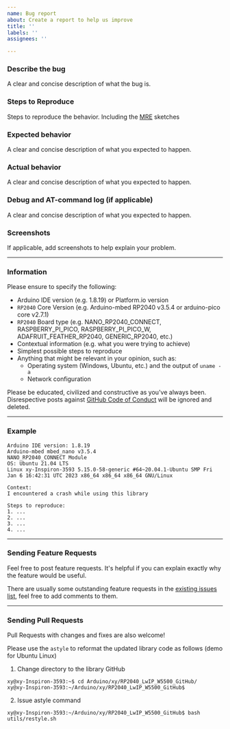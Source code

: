 ```yaml
---
name: Bug report
about: Create a report to help us improve
title: ''
labels: ''
assignees: ''

---
```


### Describe the bug

A clear and concise description of what the bug is.

### Steps to Reproduce

Steps to reproduce the behavior. Including the [MRE](https://stackoverflow.com/help/minimal-reproducible-example) sketches

### Expected behavior

A clear and concise description of what you expected to happen.

### Actual behavior

A clear and concise description of what you expected to happen.

### Debug and AT-command log (if applicable)

A clear and concise description of what you expected to happen.

### Screenshots

If applicable, add screenshots to help explain your problem.

---

### Information

Please ensure to specify the following:

* Arduino IDE version (e.g. 1.8.19) or Platform.io version
* `RP2040` Core Version (e.g. Arduino-mbed RP2040 v3.5.4 or arduino-pico core v2.7.1)
* `RP2040` Board type (e.g. NANO_RP2040_CONNECT, RASPBERRY_PI_PICO, RASPBERRY_PI_PICO_W, ADAFRUIT_FEATHER_RP2040, GENERIC_RP2040, etc.)
* Contextual information (e.g. what you were trying to achieve)
* Simplest possible steps to reproduce
* Anything that might be relevant in your opinion, such as:
  * Operating system (Windows, Ubuntu, etc.) and the output of `uname -a`
  * Network configuration

Please be educated, civilized and constructive as you've always been. Disrespective posts against [GitHub Code of Conduct](https://docs.github.com/en/site-policy/github-terms/github-event-code-of-conduct) will be ignored and deleted.

---

### Example

```
Arduino IDE version: 1.8.19
Arduino-mbed mbed_nano v3.5.4
NANO_RP2040_CONNECT Module
OS: Ubuntu 21.04 LTS
Linux xy-Inspiron-3593 5.15.0-58-generic #64~20.04.1-Ubuntu SMP Fri Jan 6 16:42:31 UTC 2023 x86_64 x86_64 x86_64 GNU/Linux

Context:
I encountered a crash while using this library

Steps to reproduce:
1. ...
2. ...
3. ...
4. ...
```

---

### Sending Feature Requests

Feel free to post feature requests. It's helpful if you can explain exactly why the feature would be useful.

There are usually some outstanding feature requests in the [existing issues list](https://github.com/khoih-prog/RP2040_LwIP_W5500/issues?q=is%3Aopen+is%3Aissue+label%3Aenhancement), feel free to add comments to them.

---

### Sending Pull Requests

Pull Requests with changes and fixes are also welcome!

Please use the `astyle` to reformat the updated library code as follows (demo for Ubuntu Linux)

1. Change directory to the library GitHub

```
xy@xy-Inspiron-3593:~$ cd Arduino/xy/RP2040_LwIP_W5500_GitHub/
xy@xy-Inspiron-3593:~/Arduino/xy/RP2040_LwIP_W5500_GitHub$
```

2. Issue astyle command

```
xy@xy-Inspiron-3593:~/Arduino/xy/RP2040_LwIP_W5500_GitHub$ bash utils/restyle.sh
```


